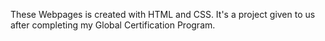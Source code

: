These Webpages is created with HTML and CSS. It's a project given to us after completing my Global Certification Program.
